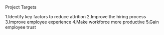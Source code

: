 Project Targets

1.Identify key factors to reduce attrition
2.Improve the hiring process
3.Improve employee experience
4.Make workforce more productive
5.Gain employee trust